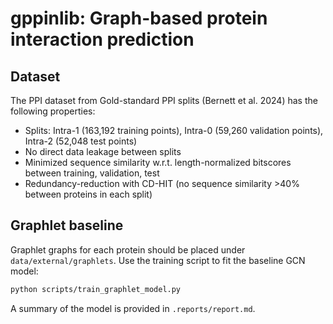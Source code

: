 # gppinlib: Graph-based protein interaction prediction

## Dataset

The PPI dataset from Gold-standard PPI splits (Bernett et al. 2024) has the following properties:

* Splits: Intra-1 (163,192 training points), Intra-0 (59,260 validation points), Intra-2 (52,048 test points)
* No direct data leakage between splits
* Minimized sequence similarity w.r.t. length-normalized bitscores between training, validation, test
* Redundancy-reduction with CD-HIT (no sequence similarity >40% between proteins in each split)

## Graphlet baseline

Graphlet graphs for each protein should be placed under `data/external/graphlets`. Use the training script to fit the baseline GCN model:

```bash
python scripts/train_graphlet_model.py
```

A summary of the model is provided in `.reports/report.md`.
